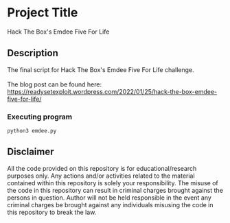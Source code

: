 # Project Title

Hack The Box's Emdee Five For Life

## Description

The final script for Hack The Box's Emdee Five For Life challenge.<br>
<br>
The blog post can be found here:<br>
https://readysetexploit.wordpress.com/2022/01/25/hack-the-box-emdee-five-for-life/

### Executing program

```
python3 emdee.py
```

## Disclaimer
All the code provided on this repository is for educational/research purposes only. Any actions and/or activities related to the material contained within this repository is solely your responsibility. The misuse of the code in this repository can result in criminal charges brought against the persons in question. Author will not be held responsible in the event any criminal charges be brought against any individuals misusing the code in this repository to break the law.


